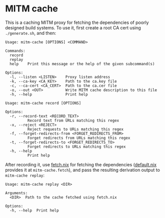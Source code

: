 # MITM cache

This is a caching MITM proxy for fetching the dependencies of poorly
designed build systems. To use it, first create a root CA cert using
`./generate.sh`, and then:

```
Usage: mitm-cache [OPTIONS] <COMMAND>

Commands:
  record  
  replay  
  help    Print this message or the help of the given subcommand(s)

Options:
  -l, --listen <LISTEN>    Proxy listen address
  -k, --ca-key <CA_KEY>    Path to the ca.key file
  -c, --ca-cert <CA_CERT>  Path to the ca.cer file
  -o, --out <OUT>          Write MITM cache description to this file
  -h, --help               Print help
```

```
Usage: mitm-cache record [OPTIONS]

Options:
  -r, --record-text <RECORD_TEXT>
          Record text from URLs matching this regex
  -x, --reject <REJECT>
          Reject requests to URLs matching this regex
  -f, --forget-redirects-from <FORGET_REDIRECTS_FROM>
          Forget redirects from URLs matching this regex
  -t, --forget-redirects-to <FORGET_REDIRECTS_TO>
          Forget redirects to URLs matching this regex
  -h, --help
          Print help
```

After recording it, use [fetch.nix](./fetch.nix) for fetching the
dependencies ([default.nix](./default.nix) provides it at
`mitm-cache.fetch`), and pass the resulting derivation output to
`mitm-cache replay`:

```
Usage: mitm-cache replay <DIR>

Arguments:
  <DIR>  Path to the cache fetched using fetch.nix

Options:
  -h, --help  Print help
```
